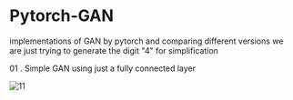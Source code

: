 # Pytorch-GAN

implementations of GAN by pytorch and comparing different versions
we are just trying to generate the digit "4" for simplification

01 . Simple GAN using just a fully connected layer

![11](https://github.com/HosseinDahaei/Pytorch-GAN/assets/47916989/3a773ef3-1b6e-451f-90db-4d9a3fc97270)


